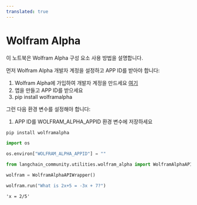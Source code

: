 ```yaml
---
translated: true
---
```


# Wolfram Alpha

이 노트북은 Wolfram Alpha 구성 요소 사용 방법을 설명합니다.

먼저 Wolfram Alpha 개발자 계정을 설정하고 APP ID를 받아야 합니다:

1. Wolfram Alpha에 가입하여 개발자 계정을 만드세요 [여기](https://developer.wolframalpha.com/)
2. 앱을 만들고 APP ID를 받으세요
3. pip install wolframalpha

그런 다음 환경 변수를 설정해야 합니다:
1. APP ID를 WOLFRAM_ALPHA_APPID 환경 변수에 저장하세요

```python
pip install wolframalpha
```

```python
import os

os.environ["WOLFRAM_ALPHA_APPID"] = ""
```

```python
from langchain_community.utilities.wolfram_alpha import WolframAlphaAPIWrapper
```

```python
wolfram = WolframAlphaAPIWrapper()
```

```python
wolfram.run("What is 2x+5 = -3x + 7?")
```

```output
'x = 2/5'
```
